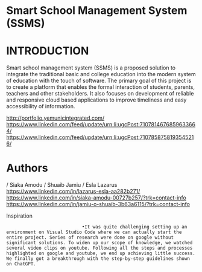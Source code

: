 # Smart School Management System (SSMS)
# INTRODUCTION
Smart school management system (SSMS) is a proposed solution to integrate the
traditional basic and college education into the modern system of education with the touch of software. The primary goal of this project is to create a platform that enables the formal interaction of students, parents, teachers and other stakeholders. It also focuses on development of reliable and responsive cloud based applications to improve timeliness and easy accessibility of information.

http://portfolio.yemunicintegrated.com/
https://www.linkedin.com/feed/update/urn:li:ugcPost:7107814676859633664/
https://www.linkedin.com/feed/update/urn:li:ugcPost:7107858758193545216/ 
# Authors
/ Siaka Amodu
/ Shuaib Jamiu
/ Esla Lazarus
https://www.linkedin.com/in/lazarus-esla-aa282b271/
https://www.linkedin.com/in/siaka-amodu-00727b257/?trk=contact-info
https://www.linkedin.com/in/jamiu-o-shuaib-3b63a6115/?trk=contact-info

Inspiration

                                •It was quite challenging setting up an environment on Visual Studio Code where we can actually start the entire project. Series of research were done on google without significant solutions. To widen up our scope of knowledge, we watched several video clips on youtube. Following all the steps and processes highlighted on google and youtube, we end up achieving little success. We finally got a breakthrough with the step-by-step guidelines shown on ChatGPT.



